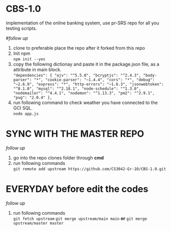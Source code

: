 # CBS-1.0
implementation of the online banking system, use pr-SRS repo for all you testing scripts.

#_follow up_
1. clone to preferable place the repo after it forked from this repo
2. Init npm \
`npm init --yes`
3. copy the following dictionay and paste it in the package.json file, as a attribute in main block. \
`"dependencies": {
    "ajv": "^5.5.0",
    "bcryptjs": "^2.4.3",
    "body-parser": "*",
    "cookie-parser": "~1.4.4",
    "cors": "*",
    "debug": "~2.6.9",
    "express": "*",
    "http-errors": "~1.6.3",
    "jsonwebtoken": "^8.1.0",
    "mysql": "^2.18.1",
    "node-schedule": "^1.3.0",
    "nodemailer": "^4.4.1",
    "nodemon": "^1.13.3",
    "pm2": "^2.9.1",
    "pug": "2.0.4"
  },`
  4. run following command to check weather you have connected to the GCI SQL. \
  `node app.js`

# SYNC WITH THE MASTER REPO
_follow up_
1. go into the repo clones folder through **cmd**
2. run following commands \
`git remote add upstream https://github.com/CS3042-Gr-10/CBS-1.0.git`

# EVERYDAY before edit the codes
_follow up_
1. run following commands \
`git fetch upstream`
`git merge upstream/main main` **or** `git merge upstream/master master`
